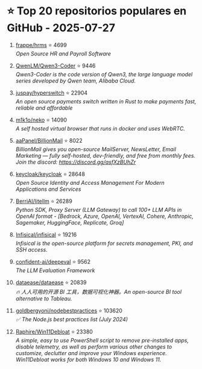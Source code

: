 # ⭐ Top 20 repositorios populares en GitHub - 2025-07-27

1. [frappe/hrms](https://github.com/frappe/hrms) ⭐ 4699  
   _Open Source HR and Payroll Software_

2. [QwenLM/Qwen3-Coder](https://github.com/QwenLM/Qwen3-Coder) ⭐ 9446  
   _Qwen3-Coder is the code version of Qwen3, the large language model series developed by Qwen team, Alibaba Cloud._

3. [juspay/hyperswitch](https://github.com/juspay/hyperswitch) ⭐ 22904  
   _An open source payments switch written in Rust to make payments fast, reliable and affordable_

4. [m1k1o/neko](https://github.com/m1k1o/neko) ⭐ 14090  
   _A self hosted virtual browser that runs in docker and uses WebRTC._

5. [aaPanel/BillionMail](https://github.com/aaPanel/BillionMail) ⭐ 8022  
   _BillionMail gives you open-source MailServer, NewsLetter, Email Marketing — fully self-hosted, dev-friendly, and free from monthly fees. Join the discord: https://discord.gg/asfXzBUhZr_

6. [keycloak/keycloak](https://github.com/keycloak/keycloak) ⭐ 28648  
   _Open Source Identity and Access Management For Modern Applications and Services_

7. [BerriAI/litellm](https://github.com/BerriAI/litellm) ⭐ 26289  
   _Python SDK, Proxy Server (LLM Gateway) to call 100+ LLM APIs in OpenAI format - [Bedrock, Azure, OpenAI, VertexAI, Cohere, Anthropic, Sagemaker, HuggingFace, Replicate, Groq]_

8. [Infisical/infisical](https://github.com/Infisical/infisical) ⭐ 19216  
   _Infisical is the open-source platform for secrets management, PKI, and SSH access._

9. [confident-ai/deepeval](https://github.com/confident-ai/deepeval) ⭐ 9562  
   _The LLM Evaluation Framework_

10. [dataease/dataease](https://github.com/dataease/dataease) ⭐ 20839  
   _🔥 人人可用的开源 BI 工具，数据可视化神器。An open-source BI tool alternative to Tableau._

11. [goldbergyoni/nodebestpractices](https://github.com/goldbergyoni/nodebestpractices) ⭐ 103620  
   _✅ The Node.js best practices list (July 2024)_

12. [Raphire/Win11Debloat](https://github.com/Raphire/Win11Debloat) ⭐ 23380  
   _A simple, easy to use PowerShell script to remove pre-installed apps, disable telemetry, as well as perform various other changes to customize, declutter and improve your Windows experience. Win11Debloat works for both Windows 10 and Windows 11._


<!-- Última actualización: 2025-07-27T08:05:30.498993 UTC -->